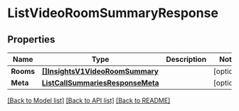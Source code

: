 # ListVideoRoomSummaryResponse

## Properties

Name | Type | Description | Notes
------------ | ------------- | ------------- | -------------
**Rooms** | [**[]InsightsV1VideoRoomSummary**](InsightsV1VideoRoomSummary.md) |  |[optional] 
**Meta** | [**ListCallSummariesResponseMeta**](ListCallSummariesResponseMeta.md) |  |[optional] 

[[Back to Model list]](../README.md#documentation-for-models) [[Back to API list]](../README.md#documentation-for-api-endpoints) [[Back to README]](../README.md)


